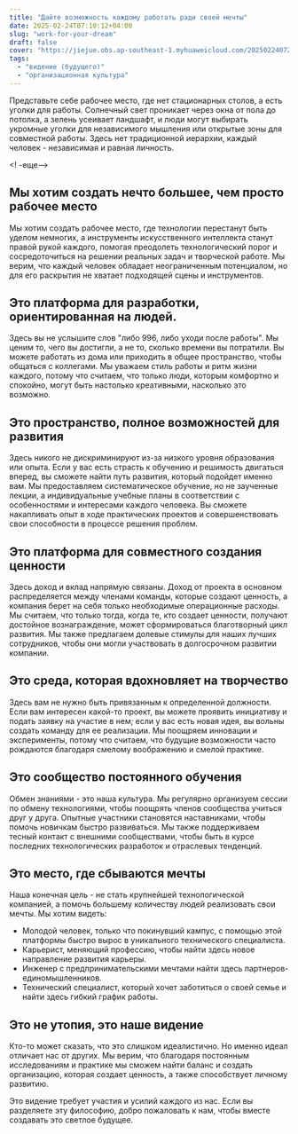 ```yaml
---
title: "Дайте возможность каждому работать ради своей мечты"
date: 2025-02-24T07:10:12+04:00
slug: "work-for-your-dream"
draft: false
cover: "https://jiejue.obs.ap-southeast-1.myhuaweicloud.com/20250224072548822.webp"
tags:
  - "видение (будущего)"
  - "организационная культура"
---
```


Представьте себе рабочее место, где нет стационарных столов, а есть уголки для работы. Солнечный свет проникает через окна от пола до потолка, а зелень усеивает ландшафт, и люди могут выбирать укромные уголки для независимого мышления или открытые зоны для совместной работы. Здесь нет традиционной иерархии, каждый человек - независимая и равная личность.

<! -еще-->

## Мы хотим создать нечто большее, чем просто рабочее место ##

Мы хотим создать рабочее место, где технологии перестанут быть уделом немногих, а инструменты искусственного интеллекта станут правой рукой каждого, помогая преодолеть технологический порог и сосредоточиться на решении реальных задач и творческой работе. Мы верим, что каждый человек обладает неограниченным потенциалом, но для его раскрытия не хватает подходящей сцены и инструментов.

## Это платформа для разработки, ориентированная на людей.

Здесь вы не услышите слов "либо 996, либо уходи после работы". Мы ценим то, чего вы достигли, а не то, сколько времени вы потратили. Вы можете работать из дома или приходить в общее пространство, чтобы общаться с коллегами. Мы уважаем стиль работы и ритм жизни каждого, потому что считаем, что только люди, которым комфортно и спокойно, могут быть настолько креативными, насколько это возможно.

## Это пространство, полное возможностей для развития

Здесь никого не дискриминируют из-за низкого уровня образования или опыта. Если у вас есть страсть к обучению и решимость двигаться вперед, вы сможете найти путь развития, который подойдет именно вам. Мы предоставляем систематическое обучение, но не заученные лекции, а индивидуальные учебные планы в соответствии с особенностями и интересами каждого человека. Вы сможете накапливать опыт в ходе практических проектов и совершенствовать свои способности в процессе решения проблем.

## Это платформа для совместного создания ценности

Здесь доход и вклад напрямую связаны. Доход от проекта в основном распределяется между членами команды, которые создают ценность, а компания берет на себя только необходимые операционные расходы. Мы считаем, что только тогда, когда те, кто создает ценности, получают достойное вознаграждение, может сформироваться благотворный цикл развития. Мы также предлагаем долевые стимулы для наших лучших сотрудников, чтобы они могли участвовать в долгосрочном развитии компании.

## Это среда, которая вдохновляет на творчество

Здесь вам не нужно быть привязанным к определенной должности. Если вам интересен какой-то проект, вы можете проявить инициативу и подать заявку на участие в нем; если у вас есть новая идея, вы вольны создать команду для ее реализации. Мы поощряем инновации и эксперименты, потому что считаем, что будущие возможности часто рождаются благодаря смелому воображению и смелой практике.

## Это сообщество постоянного обучения

Обмен знаниями - это наша культура. Мы регулярно организуем сессии по обмену технологиями, чтобы поощрять членов сообщества учиться друг у друга. Опытные участники становятся наставниками, чтобы помочь новичкам быстро развиваться. Мы также поддерживаем тесный контакт с внешними сообществами, чтобы быть в курсе последних технологических разработок и отраслевых тенденций.

## Это место, где сбываются мечты

Наша конечная цель - не стать крупнейшей технологической компанией, а помочь большему количеству людей реализовать свои мечты. Мы хотим видеть:
- Молодой человек, только что покинувший кампус, с помощью этой платформы быстро вырос в уникального технического специалиста.
- Карьерист, меняющий профессию, чтобы найти здесь новое направление развития карьеры.
- Инженер с предпринимательскими мечтами найти здесь партнеров-единомышленников.
- Технический специалист, который хочет заботиться о своей семье и найти здесь гибкий график работы.

## Это не утопия, это наше видение ##

Кто-то может сказать, что это слишком идеалистично. Но именно идеал отличает нас от других. Мы верим, что благодаря постоянным исследованиям и практике мы сможем найти баланс и создать организацию, которая создает ценность, а также способствует личному развитию.

Это видение требует участия и усилий каждого из нас. Если вы разделяете эту философию, добро пожаловать к нам, чтобы вместе создавать это светлое будущее.
